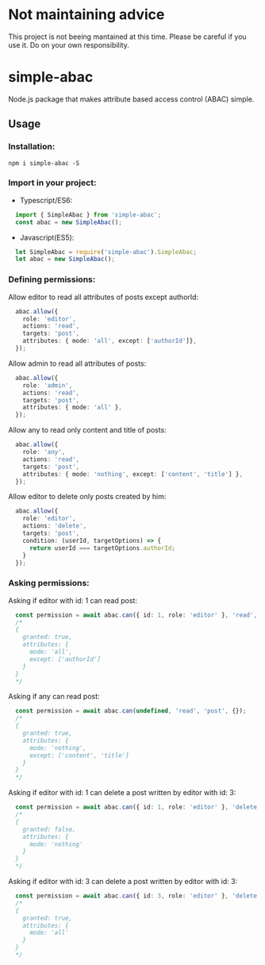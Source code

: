# Not maintaining advice
This project is not beeing mantained at this time. 
Please be careful if you use it. Do on your own responsibility.

# simple-abac
Node.js package that makes attribute based access control (ABAC) simple.

## Usage  
### Installation:
`npm i simple-abac -S`

### Import in your project:  
+ Typescript/ES6:
```typescript
  import { SimpleAbac } from 'simple-abac';
  const abac = new SimpleAbac();
```
+ Javascript(ES5):
```javascript
  let SimpleAbac = require('simple-abac').SimpleAbac;
  let abac = new SimpleAbac();
```

### Defining permissions:  
Allow editor to read all attributes of posts except authorId:
```typescript
  abac.allow({
    role: 'editor',
    actions: 'read',
    targets: 'post',
    attributes: { mode: 'all', except: ['authorId']},
  });
```

Allow admin to read all attributes of posts:
```typescript
  abac.allow({
    role: 'admin',
    actions: 'read',
    targets: 'post',
    attributes: { mode: 'all' },
  });
```

Allow any to read only content and title of posts:
```typescript
  abac.allow({
    role: 'any',
    actions: 'read',
    targets: 'post',
    attributes: { mode: 'nothing', except: ['content', 'title'] },
  });
```

Allow editor to delete only posts created by him:
```typescript
  abac.allow({
    role: 'editor',
    actions: 'delete',
    targets: 'post',
    condition: (userId, targetOptions) => {
      return userId === targetOptions.authorId;
    }
  });
```

### Asking permissions:  
Asking if editor with id: 1 can read post:
```typescript
  const permission = await abac.can({ id: 1, role: 'editor' }, 'read', 'post', {});
  /* 
  {
    granted: true,
    attributes: {
      mode: 'all',
      except: ['authorId']
    }
  } 
  */
```

Asking if any can read post:
```typescript
  const permission = await abac.can(undefined, 'read', 'post', {});
  /* 
  {
    granted: true,
    attributes: {
      mode: 'nothing',
      except: ['content', 'title']
    }
  } 
  */
```

Asking if editor with id: 1 can delete a post written by editor with id: 3:
```typescript
  const permission = await abac.can({ id: 1, role: 'editor' }, 'delete', 'post', {authorId: 3, ...});
  /* 
  {
    granted: false,
    attributes: {
      mode: 'nothing'
    }
  }
  */
```

Asking if editor with id: 3 can delete a post written by editor with id: 3:
```typescript
  const permission = await abac.can({ id: 3, role: 'editor' }, 'delete', 'post', {authorId: 3, ...});
  /* 
  {
    granted: true,
    attributes: {
      mode: 'all'
    }
  }
  */
```
